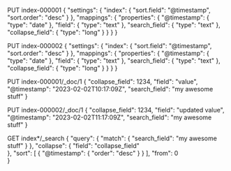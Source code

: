 PUT index-000001
{
  "settings": {
    "index": {
      "sort.field": "@timestamp",
      "sort.order": "desc"
    }
  },
  "mappings": {
    "properties": {
      "@timestamp": {
        "type": "date"
      },
      "field": {
        "type": "text"
      },
      "search_field": {
        "type": "text"
      },
      "collapse_field": {
        "type": "long"
      }
    }
  }
}

PUT index-000002
{
  "settings": {
    "index": {
      "sort.field": "@timestamp",
      "sort.order": "desc"
    }
  },
  "mappings": {
    "properties": {
      "@timestamp": {
        "type": "date"
      },
      "field": {
        "type": "text"
      },
      "search_field": {
        "type": "text"
      },
      "collapse_field": {
        "type": "long"
      }
    }
  }
}

PUT index-000001/_doc/1
{
  "collapse_field": 1234,
  "field": "value",
  "@timestamp": "2023-02-02T10:17:09Z",
  "search_field": "my awesome stuff"
}

PUT index-000002/_doc/1
{
  "collapse_field": 1234,
  "field": "updated value",
  "@timestamp": "2023-02-02T11:17:09Z",
  "search_field": "my awesome stuff"
}

GET index*/_search
{
  "query": {
    "match": {
      "search_field": "my awesome stuff"
    }
  },
  "collapse": {
    "field": "collapse_field"         
  },
  "sort": [
    {
      "@timestamp": { 
        "order": "desc"
      }
    }
  ],
  "from": 0                    
}